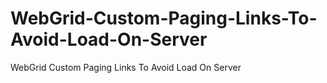# WebGrid-Custom-Paging-Links-To-Avoid-Load-On-Server
WebGrid Custom Paging Links To Avoid Load On Server
